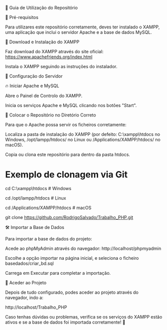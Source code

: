 📌 Guia de Utilização do Repositório

📢 Pré-requisitos

Para utilizares este repositório corretamente, deves ter instalado o XAMPP, uma aplicação que inclui o servidor Apache e a base de dados MySQL.

🔹 Download e Instalação do XAMPP

Faz download do XAMPP através do site oficial: https://www.apachefriends.org/index.html

Instala o XAMPP seguindo as instruções do instalador.

🚀 Configuração do Servidor

🔥 Iniciar Apache e MySQL

Abre o Painel de Controlo do XAMPP.

Inicia os serviços Apache e MySQL clicando nos botões "Start".

📂 Colocar o Repositório no Diretório Correto

Para que o Apache possa servir os ficheiros corretamente:

Localiza a pasta de instalação do XAMPP (por defeito: C:\xampp\htdocs no Windows, /opt/lampp/htdocs/ no Linux ou /Applications/XAMPP/htdocs/ no macOS).

Copia ou clona este repositório para dentro da pasta htdocs.

# Exemplo de clonagem via Git
cd C:\xampp\htdocs   # Windows

cd /opt/lampp/htdocs  # Linux

cd /Applications/XAMPP/htdocs  # macOS

git clone https://github.com/RodrigoSalvado/Trabalho_PHP.git

🛠️ Importar a Base de Dados

Para importar a base de dados do projeto:

Acede ao phpMyAdmin através do navegador: http://localhost/phpmyadmin

Escolhe a opção importar na página inicial, e seleciona o ficheiro basedados/criar_bd.sql

Carrega em Executar para completar a importação.

🎯 Aceder ao Projeto

Depois de tudo configurado, podes aceder ao projeto através do navegador, indo a:

http://localhost/Trabalho_PHP

Caso tenhas dúvidas ou problemas, verifica se os serviços do XAMPP estão ativos e se a base de dados foi importada corretamente! 🚀
